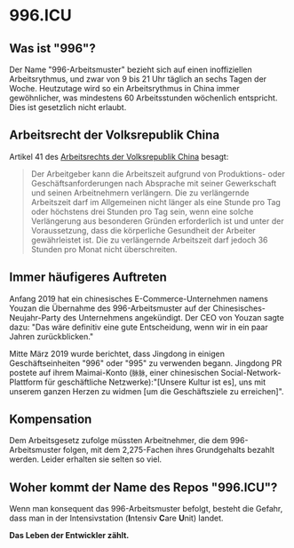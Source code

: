 996.ICU
===

## Was ist "996"?
Der Name "996-Arbeitsmuster" bezieht sich auf einen inoffiziellen Arbeitsrythmus, und zwar von 9 bis 21 Uhr täglich an sechs Tagen der Woche. Heutzutage wird so ein Arbeitsrythmus in China immer gewöhnlicher, was mindestens 60 Arbeitsstunden wöchenlich entspricht. Dies ist gesetzlich nicht erlaubt.


## Arbeitsrecht der Volksrepublik China
Artikel 41 des [Arbeitsrechts der Volksrepublik China](http://www.china.org.cn/living_in_china/abc/2009-07/15/content_18140508.htm)  besagt:

> Der Arbeitgeber kann die Arbeitszeit aufgrund von Produktions- oder Geschäftsanforderungen nach Absprache mit seiner Gewerkschaft und seinen Arbeitnehmern verlängern. Die zu verlängernde Arbeitszeit darf im Allgemeinen nicht länger als eine Stunde pro Tag oder höchstens drei Stunden pro Tag sein, wenn eine solche Verlängerung aus besonderen Gründen erforderlich ist und unter der Voraussetzung, dass die körperliche Gesundheit der Arbeiter gewährleistet ist. Die zu verlängernde Arbeitszeit darf jedoch 36 Stunden pro Monat nicht überschreiten.

## Immer häufigeres Auftreten

Anfang 2019 hat ein chinesisches E-Commerce-Unternehmen namens Youzan die Übernahme des 996-Arbeitsmuster auf der Chinesisches-Neujahr-Party des Unternehmens angekündigt. Der CEO von Youzan sagte dazu: "Das wäre definitiv eine gute Entscheidung, wenn wir in ein paar Jahren zurückblicken."

Mitte März 2019 wurde berichtet, dass Jingdong in einigen Geschäftseinheiten "996" oder "995" zu verwenden begann. Jingdong PR postete auf ihrem Maimai-Konto (`脉脉`, einer chinesischen Social-Network-Plattform für geschäftliche Netzwerke):"[Unsere Kultur ist es], uns mit unserem ganzen Herzen zu widmen [um die Geschäftsziele zu erreichen]".

## Kompensation

Dem Arbeitsgesetz zufolge müssten Arbeitnehmer, die dem 996-Arbeitsmuster folgen, mit dem 2,275-Fachen ihres Grundgehalts bezahlt werden. Leider erhalten sie selten so viel.

## Woher kommt der Name des Repos "996.ICU"?

Wenn man konsequent das 996-Arbeitsmuster befolgt, besteht die Gefahr, dass man in der Intensivstation (**I**ntensiv **C**are **U**nit) landet.

__Das Leben der Entwickler zählt.__
